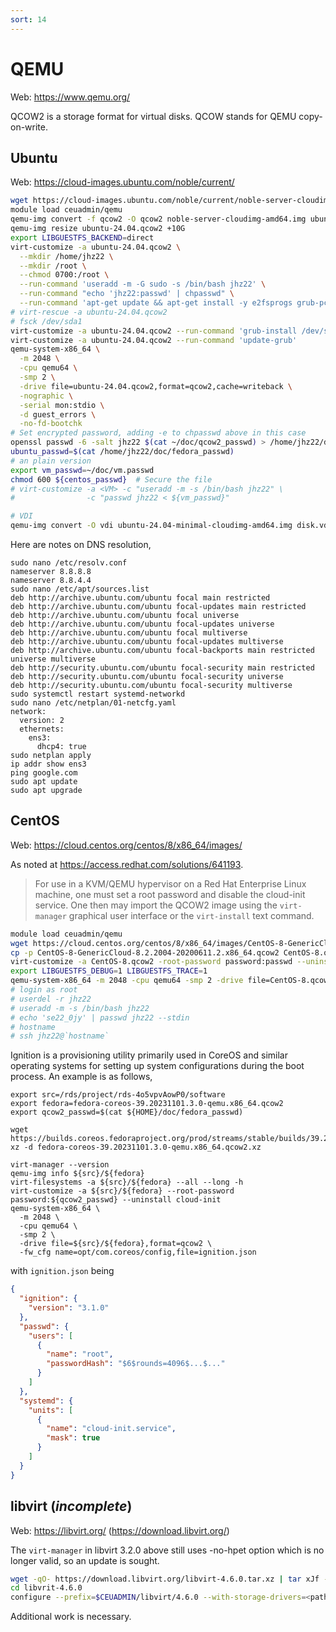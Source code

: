 ```yaml
---
sort: 14
---
```


# QEMU

Web: <https://www.qemu.org/>

QCOW2 is a storage format for virtual disks. QCOW stands for QEMU copy-on-write.

## Ubuntu

Web: <https://cloud-images.ubuntu.com/noble/current/>

```bash
wget https://cloud-images.ubuntu.com/noble/current/noble-server-cloudimg-amd64.img
module load ceuadmin/qemu
qemu-img convert -f qcow2 -O qcow2 noble-server-cloudimg-amd64.img ubuntu-24.04.qcow2
qemu-img resize ubuntu-24.04.qcow2 +10G
export LIBGUESTFS_BACKEND=direct
virt-customize -a ubuntu-24.04.qcow2 \
  --mkdir /home/jhz22 \
  --mkdir /root \
  --chmod 0700:/root \
  --run-command 'useradd -m -G sudo -s /bin/bash jhz22' \
  --run-command "echo 'jhz22:passwd' | chpasswd" \
  --run-command 'apt-get update && apt-get install -y e2fsprogs grub-pc'
# virt-rescue -a ubuntu-24.04.qcow2
# fsck /dev/sda1
virt-customize -a ubuntu-24.04.qcow2 --run-command 'grub-install /dev/sda'
virt-customize -a ubuntu-24.04.qcow2 --run-command 'update-grub'
qemu-system-x86_64 \
  -m 2048 \
  -cpu qemu64 \
  -smp 2 \
  -drive file=ubuntu-24.04.qcow2,format=qcow2,cache=writeback \
  -nographic \
  -serial mon:stdio \
  -d guest_errors \
  -no-fd-bootchk
# Set encrypted password, adding -e to chpasswd above in this case
openssl passwd -6 -salt jhz22 $(cat ~/doc/qcow2_passwd) > /home/jhz22/doc/ubuntu_passwd
ubuntu_passwd=$(cat /home/jhz22/doc/fedora_passwd)
# an plain version
export vm_passwd=~/doc/vm.passwd
chmod 600 ${centos_passwd}  # Secure the file
# virt-customize -a <VM> -c "useradd -m -s /bin/bash jhz22" \
#                -c "passwd jhz22 < ${vm_passwd}"

# VDI
qemu-img convert -O vdi ubuntu-24.04-minimal-cloudimg-amd64.img disk.vdi
```

Here are notes on DNS resolution,

```
sudo nano /etc/resolv.conf
nameserver 8.8.8.8
nameserver 8.8.4.4
sudo nano /etc/apt/sources.list
deb http://archive.ubuntu.com/ubuntu focal main restricted
deb http://archive.ubuntu.com/ubuntu focal-updates main restricted
deb http://archive.ubuntu.com/ubuntu focal universe
deb http://archive.ubuntu.com/ubuntu focal-updates universe
deb http://archive.ubuntu.com/ubuntu focal multiverse
deb http://archive.ubuntu.com/ubuntu focal-updates multiverse
deb http://archive.ubuntu.com/ubuntu focal-backports main restricted universe multiverse
deb http://security.ubuntu.com/ubuntu focal-security main restricted
deb http://security.ubuntu.com/ubuntu focal-security universe
deb http://security.ubuntu.com/ubuntu focal-security multiverse
sudo systemctl restart systemd-networkd
sudo nano /etc/netplan/01-netcfg.yaml
network:
  version: 2
  ethernets:
    ens3:
      dhcp4: true
sudo netplan apply
ip addr show ens3
ping google.com
sudo apt update
sudo apt upgrade
```

## CentOS

Web: <https://cloud.centos.org/centos/8/x86_64/images/>

As noted at <https://access.redhat.com/solutions/641193>.

> For use in a KVM/QEMU hypervisor on a Red Hat Enterprise Linux machine, one must set a root password and disable the cloud-init service.
> One then may import the QCOW2 image using the `virt-manager` graphical user interface or the `virt-install` text command.

```bash
module load ceuadmin/qemu
wget https://cloud.centos.org/centos/8/x86_64/images/CentOS-8-GenericCloud-8.2.2004-20200611.2.x86_64.qcow2
cp -p CentOS-8-GenericCloud-8.2.2004-20200611.2.x86_64.qcow2 CentOS-8.qcow2
virt-customize -a CentOS-8.qcow2 -root-password password:passwd --uninstall cloud-init
export LIBGUESTFS_DEBUG=1 LIBGUESTFS_TRACE=1
qemu-system-x86_64 -m 2048 -cpu qemu64 -smp 2 -drive file=CentOS-8.qcow2,format=qcow2,cache=writeback -nographic
# login as root
# userdel -r jhz22
# useradd -m -s /bin/bash jhz22
# echo 'se22_0jy' | passwd jhz22 --stdin
# hostname
# ssh jhz22@`hostname`
```

Ignition is a provisioning utility primarily used in CoreOS and similar operating systems for setting up system configurations
during the boot process. An example is as follows,

```
export src=/rds/project/rds-4o5vpvAowP0/software
export fedora=fedora-coreos-39.20231101.3.0-qemu.x86_64.qcow2
export qcow2_passwd=$(cat ${HOME}/doc/fedora_passwd)

wget https://builds.coreos.fedoraproject.org/prod/streams/stable/builds/39.20231101.3.0/x86_64/$fedora.xz
xz -d fedora-coreos-39.20231101.3.0-qemu.x86_64.qcow2.xz

virt-manager --version
qemu-img info ${src}/${fedora}
virt-filesystems -a ${src}/${fedora} --all --long -h
virt-customize -a ${src}/${fedora} --root-password password:${qcow2_passwd} --uninstall cloud-init
qemu-system-x86_64 \
  -m 2048 \
  -cpu qemu64 \
  -smp 2 \
  -drive file=${src}/${fedora},format=qcow2 \
  -fw_cfg name=opt/com.coreos/config,file=ignition.json
```

with `ignition.json` being

```json
{
  "ignition": {
    "version": "3.1.0"
  },
  "passwd": {
    "users": [
      {
        "name": "root",
        "passwordHash": "$6$rounds=4096$...$..."
      }
    ]
  },
  "systemd": {
    "units": [
      {
        "name": "cloud-init.service",
        "mask": true
      }
    ]
  }
}
```

## libvirt (*incomplete*)

Web: <https://libvirt.org/> (<https://download.libvirt.org/>)

The `virt-manager` in libvirt 3.2.0 above still uses -no-hpet option which is no longer valid, so an update is sought.

```bash
wget -qO- https://download.libvirt.org/libvirt-4.6.0.tar.xz | tar xJf -
cd libvrit-4.6.0
configure --prefix=$CEUADMIN/libvirt/4.6.0 --with-storage-drivers=<path>
```

Additional work is necessary.
